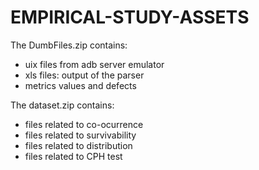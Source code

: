 # EMPIRICAL-STUDY-ASSETS

The DumbFiles.zip contains:
- uix files from adb server emulator
- xls files: output of the parser
- metrics values and defects

The dataset.zip contains:
- files related to co-ocurrence
- files related to survivability
- files related to distribution
- files related to CPH test

